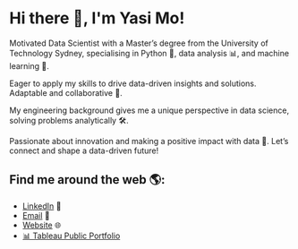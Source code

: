 # Hi there 👋, I'm Yasi Mo!

Motivated Data Scientist with a Master’s degree from the University of Technology Sydney, specialising in Python 🐍, data analysis 📊, and machine learning 🤖.

Eager to apply my skills to drive data-driven insights and solutions. Adaptable and collaborative 🤝.

My engineering background gives me a unique perspective in data science, solving problems analytically 🛠️.

Passionate about innovation and making a positive impact with data 🌟. Let’s connect and shape a data-driven future!

## Find me around the web 🌎:
- [LinkedIn](www.linkedin.com/in/yasi-mo) 🔗
- [Email](JYasimo@gmail.com) 📧
- [Website](https://yasi-mo.com/) 🌐
- [📊 Tableau Public Portfolio](https://public.tableau.com/app/profile/yasaman.mohammadi/vizzes)

